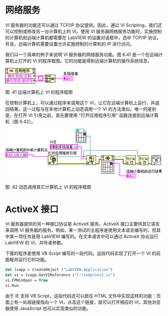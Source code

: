 # 网络服务

VI 服务器的功能还可以通过 TCP/IP 协议提供。因此，通过 VI
Scripting，我们还可以控制或修改另一台计算机上的 VI。使用 VI 服务器网络服务功能时，实施控制的计算机和远端计算机都需要在 LabVIEW 的设置对话框中，选中 TCP/IP 协议。并且，远端计算机需要设置允许实施控制的计算机的 IP 进行访问。

我们以一个简单的例子来说明 VI 服务器的网络服务功能。图
6.41 是一个在远端计算机上打开的 VI 的程序框图。它的功能是得到远端计算机的操作系统信息。

![](images/image441.png)

图 .41 远端计算机上 VI 的程序框图

在控制计算机上，可以通过程序来调用这个 VI，让它在远端计算机上运行，并返回结果。这一过程与在本地计算机上动态调用一个 VI 的方法类似。唯一的差别是，在打开 VI 引用之前，首先要使用 "打开应用程序引用" 函数连接到远端计算机（图
6.42）。

![](images/image442.png)

图 .42 动态调用其它计算机上 VI 的程序框图

# ActiveX 接口

VI 服务器提供的另一种接口协议是 ActiveX 服务。ActiveX 接口主要供其它语言来调用 VI 服务器的服务。例如，某一测试的主程序是使用文本语言编写的，但其中某一项任务是用 LabVIEW 编写的。在文本语言中可以通过 ActiveX 协议运行 LabVIEW 的 VI，并传递参数。

下面的程序是使用 VB
Script 编写的一段代码。这段代码实现了打开一个 VI 的前面板并运行它的功能。

```vb
Set lvapp = CreateObject ("LabVIEW.Application")
Set vi = lvapp.GetVIReference ("C:\temp\test.vi")
vi.FPWinOpen = True
vi.Run
```

由于 IE 支持 VB
Script，这段代码还可以嵌在 HTML 文件中实现这样的功能：页面上有一处超链接指向一个 VI，点击这个链接，就可以打开相应的 VI。其他浏览器使用 JavaScript 也可以实现类似的功能。
